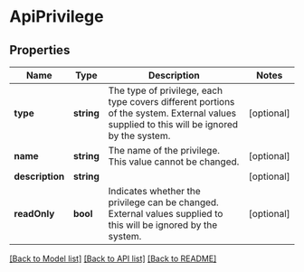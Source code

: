 # ApiPrivilege

## Properties
Name | Type | Description | Notes
------------ | ------------- | ------------- | -------------
**type** | **string** | The type of privilege, each type covers different portions of the system. External values supplied to this will be ignored by the system. | [optional] 
**name** | **string** | The name of the privilege.  This value cannot be changed. | [optional] 
**description** | **string** |  | [optional] 
**readOnly** | **bool** | Indicates whether the privilege can be changed. External values supplied to this will be ignored by the system. | [optional] 

[[Back to Model list]](../README.md#documentation-for-models) [[Back to API list]](../README.md#documentation-for-api-endpoints) [[Back to README]](../README.md)


